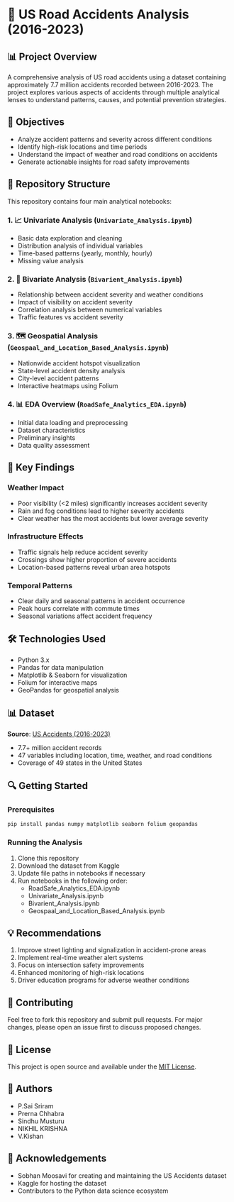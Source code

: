 # 🚗 US Road Accidents Analysis (2016-2023)

## 📊 Project Overview

A comprehensive analysis of US road accidents using a dataset containing approximately 7.7 million accidents recorded between 2016-2023. The project explores various aspects of accidents through multiple analytical lenses to understand patterns, causes, and potential prevention strategies.

## 🎯 Objectives

- Analyze accident patterns and severity across different conditions
- Identify high-risk locations and time periods
- Understand the impact of weather and road conditions on accidents
- Generate actionable insights for road safety improvements

## 📂 Repository Structure

This repository contains four main analytical notebooks:

### 1. 📈 Univariate Analysis (`Univariate_Analysis.ipynb`)

- Basic data exploration and cleaning
- Distribution analysis of individual variables
- Time-based patterns (yearly, monthly, hourly)
- Missing value analysis

### 2. 🔄 Bivariate Analysis (`Bivarient_Analysis.ipynb`)

- Relationship between accident severity and weather conditions
- Impact of visibility on accident severity
- Correlation analysis between numerical variables
- Traffic features vs accident severity

### 3. 🗺️ Geospatial Analysis (`Geospaal_and_Location_Based_Analysis.ipynb`)

- Nationwide accident hotspot visualization
- State-level accident density analysis
- City-level accident patterns
- Interactive heatmaps using Folium

### 4. 📊 EDA Overview (`RoadSafe_Analytics_EDA.ipynb`)

- Initial data loading and preprocessing
- Dataset characteristics
- Preliminary insights
- Data quality assessment

## 🔑 Key Findings

### Weather Impact

- Poor visibility (<2 miles) significantly increases accident severity
- Rain and fog conditions lead to higher severity accidents
- Clear weather has the most accidents but lower average severity

### Infrastructure Effects

- Traffic signals help reduce accident severity
- Crossings show higher proportion of severe accidents
- Location-based patterns reveal urban area hotspots

### Temporal Patterns

- Clear daily and seasonal patterns in accident occurrence
- Peak hours correlate with commute times
- Seasonal variations affect accident frequency

## 🛠️ Technologies Used

- Python 3.x
- Pandas for data manipulation
- Matplotlib & Seaborn for visualization
- Folium for interactive maps
- GeoPandas for geospatial analysis

## 📊 Dataset

**Source**: [US Accidents (2016-2023)](https://www.kaggle.com/datasets/sobhanmoosavi/us-accidents)

- 7.7+ million accident records
- 47 variables including location, time, weather, and road conditions
- Coverage of 49 states in the United States

## 🔍 Getting Started

### Prerequisites

```python
pip install pandas numpy matplotlib seaborn folium geopandas
```

### Running the Analysis

1. Clone this repository
2. Download the dataset from Kaggle
3. Update file paths in notebooks if necessary
4. Run notebooks in the following order:
   - RoadSafe_Analytics_EDA.ipynb
   - Univariate_Analysis.ipynb
   - Bivarient_Analysis.ipynb
   - Geospaal_and_Location_Based_Analysis.ipynb

## 💡 Recommendations

1. Improve street lighting and signalization in accident-prone areas
2. Implement real-time weather alert systems
3. Focus on intersection safety improvements
4. Enhanced monitoring of high-risk locations
5. Driver education programs for adverse weather conditions

## 🤝 Contributing

Feel free to fork this repository and submit pull requests. For major changes, please open an issue first to discuss proposed changes.

## 📝 License

This project is open source and available under the [MIT License](LICENSE).

## 👥 Authors

- P.Sai Sriram
- Prerna Chhabra
- Sindhu Musturu
- NIKHIL KRISHNA
- V.Kishan

## 🙏 Acknowledgements

- Sobhan Moosavi for creating and maintaining the US Accidents dataset
- Kaggle for hosting the dataset
- Contributors to the Python data science ecosystem
